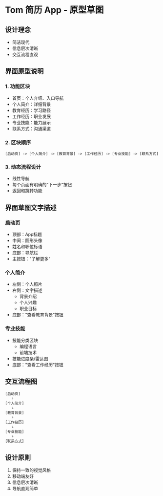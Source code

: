 # Tom 简历 App - 原型草图

## 设计理念
- 简洁现代
- 信息层次清晰
- 交互流程直观

## 界面原型说明

### 1. 功能区块
- 首页：个人介绍、入口导航
- 个人简介：详细背景
- 教育经历：学习路径
- 工作经历：职业发展
- 专业技能：能力展示
- 联系方式：沟通渠道

### 2. 区块顺序
```
[启动页] -> [个人简介] -> [教育背景] -> [工作经历] -> [专业技能] -> [联系方式]
```

### 3. 动态流程设计
- 线性导航
- 每个页面有明确的"下一步"按钮
- 返回和跳转功能

## 界面草图文字描述

### 启动页
- 顶部：App标题
- 中间：圆形头像
- 姓名和职位标语
- 底部：导航栏
- 主按钮："了解更多"

### 个人简介
- 左侧：个人照片
- 右侧：文字描述
  - 背景介绍
  - 个人兴趣
  - 职业目标
- 底部："查看教育背景"按钮

### 专业技能
- 技能分类区块
  - 编程语言
  - 前端技术
- 技能进度条/雷达图
- 底部："查看工作经历"按钮

## 交互流程图
```
[启动页]
   ↓
[个人简介]
   ↓
[教育背景]
   ↓
[工作经历]
   ↓
[专业技能]
   ↓
[联系方式]
```

## 设计原则
1. 保持一致的视觉风格
2. 移动端友好
3. 信息层次清晰
4. 导航直观简单
